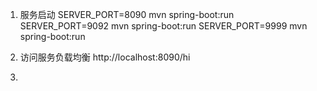 1. 服务启动
   SERVER_PORT=8090 mvn spring-boot:run 
   SERVER_PORT=9092 mvn spring-boot:run
   SERVER_PORT=9999 mvn spring-boot:run

2. 访问服务负载均衡
    http://localhost:8090/hi

3. 
